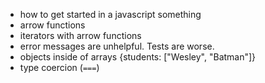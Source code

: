 - how to get started in a javascript something
- arrow functions
- iterators with arrow functions
- error messages are unhelpful.  Tests are worse.
- objects inside of arrays
    {students: ["Wesley", "Batman"]}
- type coercion (`===`)

